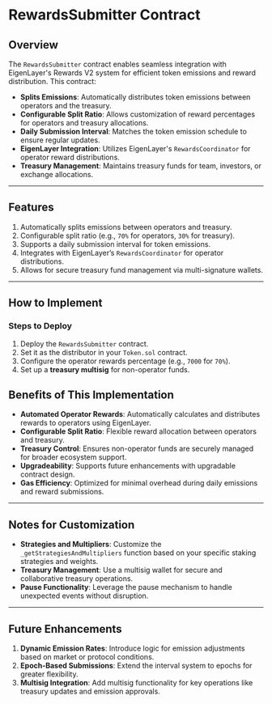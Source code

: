 # RewardsSubmitter Contract

## Overview

The `RewardsSubmitter` contract enables seamless integration with EigenLayer's Rewards V2 system for efficient token emissions and reward distribution. This contract:
- **Splits Emissions**: Automatically distributes token emissions between operators and the treasury.
- **Configurable Split Ratio**: Allows customization of reward percentages for operators and treasury allocations.
- **Daily Submission Interval**: Matches the token emission schedule to ensure regular updates.
- **EigenLayer Integration**: Utilizes EigenLayer's `RewardsCoordinator` for operator reward distributions.
- **Treasury Management**: Maintains treasury funds for team, investors, or exchange allocations.

---

## Features
1. Automatically splits emissions between operators and treasury.
2. Configurable split ratio (e.g., `70%` for operators, `30%` for treasury).
3. Supports a daily submission interval for token emissions.
4. Integrates with EigenLayer’s `RewardsCoordinator` for operator distributions.
5. Allows for secure treasury fund management via multi-signature wallets.

---

## How to Implement

### Steps to Deploy
1. Deploy the `RewardsSubmitter` contract.
2. Set it as the distributor in your `Token.sol` contract.
3. Configure the operator rewards percentage (e.g., `7000` for `70%`).
4. Set up a **treasury multisig** for non-operator funds.

## Benefits of This Implementation

- **Automated Operator Rewards**: Automatically calculates and distributes rewards to operators using EigenLayer.
- **Configurable Split Ratio**: Flexible reward allocation between operators and treasury.
- **Treasury Control**: Ensures non-operator funds are securely managed for broader ecosystem support.
- **Upgradeability**: Supports future enhancements with upgradable contract design.
- **Gas Efficiency**: Optimized for minimal overhead during daily emissions and reward submissions.

---

## Notes for Customization

- **Strategies and Multipliers**: Customize the `_getStrategiesAndMultipliers` function based on your specific staking strategies and weights.
- **Treasury Management**: Use a multisig wallet for secure and collaborative treasury operations.
- **Pause Functionality**: Leverage the pause mechanism to handle unexpected events without disruption.

---

## Future Enhancements

1. **Dynamic Emission Rates**: Introduce logic for emission adjustments based on market or protocol conditions.
2. **Epoch-Based Submissions**: Extend the interval system to epochs for greater flexibility.
3. **Multisig Integration**: Add multisig functionality for key operations like treasury updates and emission approvals.
